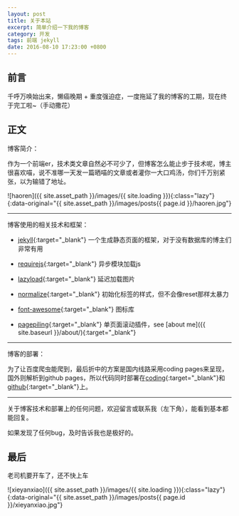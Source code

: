 ```yaml
---
layout: post
title: 关于本站
excerpt: 简单介绍一下我的博客
category: 开发
tags: 前端 jekyll
date: 2016-08-10 17:23:00 +0800
---
```


## 前言

千呼万唤始出来，懒癌晚期 + 重度强迫症，一度拖延了我的博客的工期，现在终于完工啦~（手动撒花）

## 正文

博客简介：

作为一个前端er，技术类文章自然必不可少了，但博客怎么能止步于技术呢，博主很喜欢喵，说不准哪一天发一篇晒喵的文章或者灌你一大口鸡汤，你们千万别紧张，以为输错了地址。

![haoren]({{ site.asset_path }}/images/{{ site.loading }}){:class="lazy"}{:data-original="{{ site.asset_path }}/images/posts{{ page.id }}/haoren.jpg"}

***

博客使用的相关技术和框架：

- [jekyll](https://jekyllrb.com/){:target="_blank"} 一个生成静态页面的框架，对于没有数据库的博主们非常有用

- [requirejs](http://requirejs.org/){:target="_blank"} 异步模块加载js

- [lazyload](http://www.appelsiini.net/projects/lazyload){:target="_blank"} 延迟加载图片

- [normalize](https://necolas.github.io/normalize.css/){:target="_blank"} 初始化标签的样式，但不会像reset那样太暴力

- [font-awesome](http://fontawesome.io/){:target="_blank"} 图标库

- [pagepiling](http://www.alvarotrigo.com/pagePiling/){:target="_blank"} 单页面滚动插件，see [about me]({{ site.baseurl }}/about/){:target="_blank"}

***

博客的部署：

为了让百度爬虫能爬到，最后折中的方案是国内线路采用coding pages来呈现，国外则解析到github pages，所以代码同时部署在[coding](https://coding.net/){:target="_blank"}和[github](https://github.com){:target="_blank"}上。

***

关于博客技术和部署上的任何问题，欢迎留言或联系我（左下角），能看到基本都能回复。

如果发现了任何bug，及时告诉我也是极好的。

## 最后

老司机要开车了，还不快上车

![xieyanxiao]({{ site.asset_path }}/images/{{ site.loading }}){:class="lazy"}{:data-original="{{ site.asset_path }}/images/posts{{ page.id }}/xieyanxiao.jpg"}
